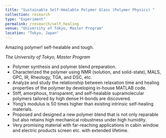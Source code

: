 ```yaml
---
title: "Sustainable Self-Healable Polymer Glass (Polymer Physics) "
collection: research
type: "Experiment"
permalink: /research/self_healing
venue: "University of Tokyo, Master Program"
location: "Tokyo, Japan"
---
```


Amazing polymer! self-healable and tough.

*The University of Tokyo, Master Program*

- Polymer synthesis and polymer blend preparation.
- Characterized the polymer using NMR (solution, and solid-state), MALS, GPC, IR, Rheology, TGA, and DSC, etc.
- Analyze and study the relationship between relaxation time and healing properties of the polymer by developing in-house MATLAB code. 
- Stiff, amorphous, transparent, and self-healable supramolecular polymers tailored by high dense H-bonds are discovered. 
- Yong’s modulus is 50 times higher than existing intrinsic self-healing materials.
- Proposed and designed a new polymer blend that is not only reparable but also retains high mechanical robustness under high humidity. 
- Very promising material with far-reaching applications in cabin window and electric products screen etc. with extended lifetime. 
 
